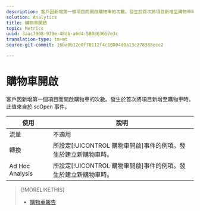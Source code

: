 ```yaml
---
description: 客戶因新增第一個項目而開啟購物車的次數。發生於首次將項目新增至購物車時。此值來自於 scOpen 事件。
solution: Analytics
title: 購物車開啟
topic: Metrics
uuid: 3aac7908-979e-48db-a6d4-580863657e3c
translation-type: tm+mt
source-git-commit: 16ba0b12e0f70112f4c10804d0a13c278388ecc2

---
```



# 購物車開啟

客戶因新增第一個項目而開啟購物車的次數。發生於首次將項目新增至購物車時。此值來自於 scOpen 事件。

| 使用 | 說明 |
|---|---|
| 流量 | 不適用 |
| 轉換 | 所設定[!UICONTROL 購物車開啟]事件的例項。發生於建立新購物車時。 |
| Ad Hoc Analysis | 所設定[!UICONTROL 購物車開啟]事件的例項。發生於建立新購物車時。 |

>[!MORELIKETHIS]
>
>* [購物車報告](/help/components/c-variables/dimensionslist/reports-shopping-cart.md)

